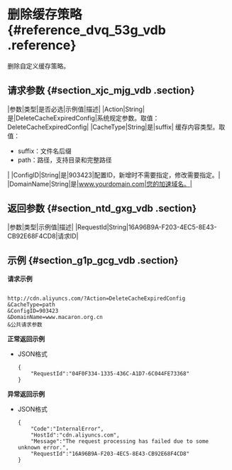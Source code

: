 # 删除缓存策略 {#reference_dvq_53g_vdb .reference}

删除自定义缓存策略。

## 请求参数 {#section_xjc_mjg_vdb .section}

|参数|类型|是否必选|示例值|描述|
|Action|String|是|DeleteCacheExpiredConfig|系统规定参数。取值：DeleteCacheExpiredConfig|
|CacheType|String|是|suffix| 缓存内容类型。取值：

 -   suffix：文件名后缀
-   path：路径，支持目录和完整路径

 |
|ConfigID|String|是|903423|配置ID，新增时不需要指定，修改需要指定。|
|DomainName|String|是|www.yourdomain.com|您的加速域名。|

## 返回参数 {#section_ntd_gxg_vdb .section}

|参数|类型|示例值|描述|
|RequestId|String|16A96B9A-F203-4EC5-8E43-CB92E68F4CD8|请求ID|

## 示例 {#section_g1p_gcg_vdb .section}

**请求示例**

```

http://cdn.aliyuncs.com/?Action=DeleteCacheExpiredConfig
&CacheType=path
&ConfigID=903423
&DomainName=www.macaron.org.cn
&公共请求参数
```

**正常返回示例**

-   JSON格式

    ```
    {
        "RequestId":"04F0F334-1335-436C-A1D7-6C044FE73368"
    }
    ```


**异常返回示例**

-   JSON格式

    ```
    {
        "Code":"InternalError",
        "HostId":"cdn.aliyuncs.com",
        "Message":"The request processing has failed due to some unknown error.",
        "RequestId":"16A96B9A-F203-4EC5-8E43-CB92E68F4CD8"
    }
    ```


